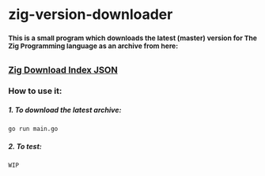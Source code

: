 # zig-version-downloader

### <sub> This is a small program which downloads the latest (master) version for **The Zig Programming language** as an archive from here:</sub>
<sub>[Zig Download Index JSON](https://ziglang.org/download/index.json)</sub>
------------------------------------------------------------------


### How to use it:

##### 1. To download the latest archive:
```
go run main.go
```

##### 2. To test:
```
WIP
```
